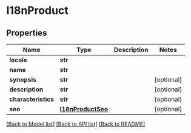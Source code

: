 # I18nProduct

## Properties
Name | Type | Description | Notes
------------ | ------------- | ------------- | -------------
**locale** | **str** |  | 
**name** | **str** |  | 
**synopsis** | **str** |  | [optional] 
**description** | **str** |  | [optional] 
**characteristics** | **str** |  | [optional] 
**seo** | [**I18nProductSeo**](I18nProductSeo.md) |  | [optional] 

[[Back to Model list]](../README.md#documentation-for-models) [[Back to API list]](../README.md#documentation-for-api-endpoints) [[Back to README]](../README.md)


